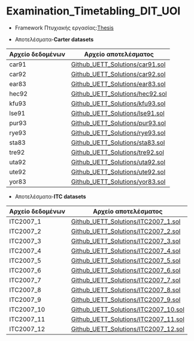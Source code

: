 # Examination_Timetabling_DIT_UOI

* Framework Πτυχιακής εργασίας:[Thesis](./Thesis)

* Αποτελέσματα-**Carter datasets**

|  Αρχείο δεδομένων | Αρχείο αποτελέσματος                                             |
|-------------------|------------------------------------------------------------------|
| car91             |[Github_UETT_Solutions/car91.sol](Github_UETT_solutions/car91.sol)|
| car92             |[Github_UETT_Solutions/car92.sol](Github_UETT_solutions/car91.sol)|
| ear83             |[Github_UETT_Solutions/ear83.sol](Github_UETT_solutions/ear83.sol)|
| hec92             |[Github_UETT_Solutions/hec92.sol](Github_UETT_solutions/hec92.sol)|
| kfu93             |[Github_UETT_Solutions/kfu93.sol](Github_UETT_solutions/kfu93.sol)|
| lse91             |[Github_UETT_Solutions/lse91.sol](Github_UETT_solutions/lse91.sol)|
| pur93             |[Github_UETT_Solutions/pur93.sol](Github_UETT_solutions/pur93.sol)|
| rye93             |[Github_UETT_Solutions/rye93.sol](Github_UETT_solutions/rye93.sol)|
| sta83             |[Github_UETT_Solutions/sta83.sol](Github_UETT_Solutions/sta83.sol)|
| tre92             |[Github_UETT_Solutions/tre92.sol](Github_UETT_Solutions/tre92.sol)|
| uta92             |[Github_UETT_Solutions/uta92.sol](Github_UETT_Solutions/uta92.sol)|
| ute92             |[Github_UETT_Solutions/ute92.sol](Github_UETT_Solutions/ute92.sol)|
| yor83             |[Github_UETT_Solutions/yor83.sol](Github_UETT_Solutions/yor83.sol)|


* Αποτελέσματα-**ITC datasets**


|  Αρχείο δεδομένων | Αρχείο αποτελέσματος                                                       |
|-------------------|----------------------------------------------------------------------------|
| ITC2007_1         |[Github_UETT_Solutions/ITC2007_1.sol](Github_UETT_solutions/ITC2007_1.sol)  |
| ITC2007_2         |[Github_UETT_Solutions/ITC2007_2.sol](Github_UETT_solutions/ITC2007_2.sol)  |
| ITC2007_3         |[Github_UETT_Solutions/ITC2007_3.sol](Github_UETT_solutions/ITC2007_3.sol)  |
| ITC2007_4         |[Github_UETT_Solutions/ITC2007_4.sol](Github_UETT_solutions/ITC2007_4.sol)  |
| ITC2007_5         |[Github_UETT_Solutions/ITC2007_5.sol](Github_UETT_solutions/ITC2007_5.sol)  |
| ITC2007_6         |[Github_UETT_Solutions/ITC2007_6.sol](Github_UETT_solutions/ITC2007_6.sol)  |
| ITC2007_7         |[Github_UETT_Solutions/ITC2007_7.sol](Github_UETT_solutions/ITC2007_7.sol)  |
| ITC2007_8         |[Github_UETT_Solutions/ITC2007_8.sol](Github_UETT_solutions/ITC2007_8.sol)  |
| ITC2007_9         |[Github_UETT_Solutions/ITC2007_9.sol](Github_UETT_solutions/ITC2007_9.sol)  |
| ITC2007_10        |[Github_UETT_Solutions/ITC2007_10.sol](Github_UETT_solutions/ITC2007_10.sol)|
| ITC2007_11        |[Github_UETT_Solutions/ITC2007_11.sol](Github_UETT_solutions/ITC2007_11.sol)|
| ITC2007_12        |[Github_UETT_Solutions/ITC2007_12.sol](Github_UETT_solutions/ITC2007_12.sol)|



